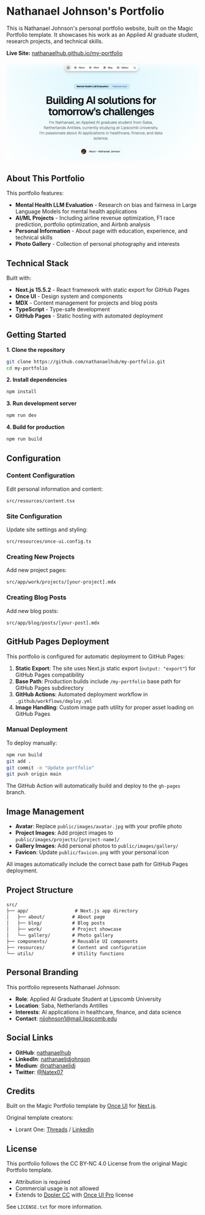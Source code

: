 # Nathanael Johnson's Portfolio

This is Nathanael Johnson's personal portfolio website, built on the Magic Portfolio template. It showcases his work as an Applied AI graduate student, research projects, and technical skills.

**Live Site:** [nathanaelhub.github.io/my-portfolio](https://nathanaelhub.github.io/my-portfolio)

![Portfolio Homepage](public/images/portfolio-homepage.png)

## About This Portfolio

This portfolio features:
- **Mental Health LLM Evaluation** - Research on bias and fairness in Large Language Models for mental health applications
- **AI/ML Projects** - Including airline revenue optimization, F1 race prediction, portfolio optimization, and Airbnb analysis
- **Personal Information** - About page with education, experience, and technical skills
- **Photo Gallery** - Collection of personal photography and interests

## Technical Stack

Built with:
- **Next.js 15.5.2** - React framework with static export for GitHub Pages
- **Once UI** - Design system and components
- **MDX** - Content management for projects and blog posts
- **TypeScript** - Type-safe development
- **GitHub Pages** - Static hosting with automated deployment

## Getting Started

**1. Clone the repository**
```bash
git clone https://github.com/nathanaelhub/my-portfolio.git
cd my-portfolio
```

**2. Install dependencies**
```bash
npm install
```

**3. Run development server**
```bash
npm run dev
```

**4. Build for production**
```bash
npm run build
```

## Configuration

### Content Configuration
Edit personal information and content:
```
src/resources/content.tsx
```

### Site Configuration
Update site settings and styling:
```
src/resources/once-ui.config.ts
```

### Creating New Projects
Add new project pages:
```
src/app/work/projects/[your-project].mdx
```

### Creating Blog Posts
Add new blog posts:
```
src/app/blog/posts/[your-post].mdx
```

## GitHub Pages Deployment

This portfolio is configured for automatic deployment to GitHub Pages:

1. **Static Export**: The site uses Next.js static export (`output: "export"`) for GitHub Pages compatibility
2. **Base Path**: Production builds include `/my-portfolio` base path for GitHub Pages subdirectory
3. **GitHub Actions**: Automated deployment workflow in `.github/workflows/deploy.yml`
4. **Image Handling**: Custom image path utility for proper asset loading on GitHub Pages

### Manual Deployment

To deploy manually:
```bash
npm run build
git add .
git commit -m "Update portfolio"
git push origin main
```

The GitHub Action will automatically build and deploy to the `gh-pages` branch.

## Image Management

- **Avatar**: Replace `public/images/avatar.jpg` with your profile photo
- **Project Images**: Add project images to `public/images/projects/[project-name]/`
- **Gallery Images**: Add personal photos to `public/images/gallery/`
- **Favicon**: Update `public/favicon.png` with your personal icon

All images automatically include the correct base path for GitHub Pages deployment.

## Project Structure

```
src/
├── app/                 # Next.js app directory
│   ├── about/          # About page
│   ├── blog/           # Blog posts
│   ├── work/           # Project showcase
│   └── gallery/        # Photo gallery
├── components/         # Reusable UI components
├── resources/          # Content and configuration
└── utils/              # Utility functions
```

## Personal Branding

This portfolio represents Nathanael Johnson:
- **Role**: Applied AI Graduate Student at Lipscomb University
- **Location**: Saba, Netherlands Antilles
- **Interests**: AI applications in healthcare, finance, and data science
- **Contact**: njjohnson1@mail.lipscomb.edu

## Social Links

- **GitHub**: [nathanaelhub](https://github.com/nathanaelhub)
- **LinkedIn**: [nathanaeljdjohnson](https://www.linkedin.com/in/nathanaeljdjohnson/)
- **Medium**: [@nathanaeljdj](https://medium.com/@nathanaeljdj)
- **Twitter**: [@Natex07](https://x.com/Natex07)

## Credits

Built on the Magic Portfolio template by [Once UI](https://once-ui.com) for [Next.js](https://nextjs.org).

Original template creators:
- Lorant One: [Threads](https://www.threads.net/@lorant.one) / [LinkedIn](https://www.linkedin.com/in/lorant-one/)

## License

This portfolio follows the CC BY-NC 4.0 License from the original Magic Portfolio template.
- Attribution is required
- Commercial usage is not allowed
- Extends to [Dopler CC](https://dopler.app/license) with [Once UI Pro](https://once-ui.com/pricing) license

See `LICENSE.txt` for more information.